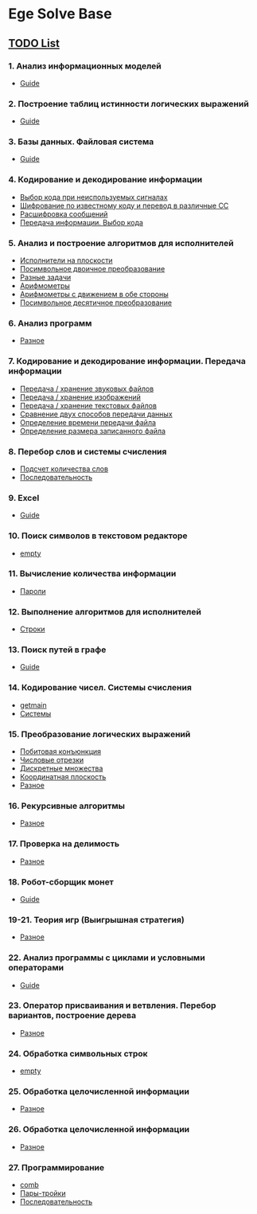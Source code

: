 Ege Solve Base
=====================

## [TODO List](https://github.com/vaskers5/Ege_Solve_Base/blob/main/TODO.md)

### 1. Анализ информационных моделей

* [Guide](https://github.com/vaskers5/Ege_Solve_Base/blob/main/Data/1/guide.ipynb)

### 2. Построение таблиц истинности логических выражений

* [Guide](https://github.com/vaskers5/Ege_Solve_Base/blob/main/Data/2/Untitled.ipynb)

### 3. Базы данных. Файловая система

* [Guide](https://github.com/vaskers5/Ege_Solve_Base/blob/main/Data/3/guide.ipynb)

### 4. Кодирование и декодирование информации

* [Выбор кода при неиспользуемых сигналах](https://github.com/vaskers5/Ege_Solve_Base/blob/main/Data/4/unusedsignals.ipynb)
* [Шифрование по известному коду и перевод в различные СС](https://github.com/vaskers5/Ege_Solve_Base/blob/main/Data/4/sysnumbers.ipynb)
* [Расшифровка сообщений](https://github.com/vaskers5/Ege_Solve_Base/blob/main/Data/4/decryption.ipynb)
* [Передача информации. Выбор кода](https://github.com/vaskers5/Ege_Solve_Base/blob/main/Data/4/codechoosing.ipynb)

### 5. Анализ и построение алгоритмов для исполнителей

* [Исполнители на плоскости](https://github.com/vaskers5/Ege_Solve_Base/blob/main/Data/5/onplane.ipynb)
* [Посимвольное двоичное преобразование](https://github.com/vaskers5/Ege_Solve_Base/blob/main/Data/5/symbols2system.ipynb)
* [Разные задачи]()
* [Арифмометры](https://github.com/vaskers5/Ege_Solve_Base/blob/main/Data/5/arifms.ipynb)
* [Арифмометры с движением в обе стороны]()
* [Посимвольное десятичное преобразование](https://github.com/vaskers5/Ege_Solve_Base/blob/main/Data/5/symbols10system.ipynb)

### 6. Анализ программ

* [Разное](https://github.com/vaskers5/Ege_Solve_Base/blob/main/Data/6/solve.ipynb)

### 7. Кодирование и декодирование информации. Передача информации

* [Передача / хранение звуковых файлов](https://github.com/vaskers5/Ege_Solve_Base/blob/main/Data/7/volume.ipynb)
* [Передача / хранение изображений](https://github.com/vaskers5/Ege_Solve_Base/blob/main/Data/7/images.ipynb)
* [Передача / хранение текстовых файлов](https://github.com/vaskers5/Ege_Solve_Base/blob/main/Data/7/text.ipynb)
* [Сравнение двух способов передачи данных](https://github.com/vaskers5/Ege_Solve_Base/blob/main/Data/7/2types.ipynb)
* [Определение времени передачи файла](https://github.com/vaskers5/Ege_Solve_Base/blob/main/Data/7/file_transfer_time.ipynb)
* [Определение размера записанного файла](https://github.com/vaskers5/Ege_Solve_Base/blob/main/Data/7/filesize.ipynb)

### 8. Перебор слов и системы счисления

* [Подсчет количества слов](https://github.com/vaskers5/Ege_Solve_Base/blob/main/Data/8/wordnum.ipynb)
* [Последовательность](https://github.com/vaskers5/Ege_Solve_Base/blob/main/Data/8/sequnce.ipynb)

### 9. Excel

* [Guide](https://github.com/vaskers5/Ege_Solve_Base/blob/main/Data/9/guide.ipynb)

### 10. Поиск символов в текстовом редакторе

* [empty]()

### 11. Вычисление количества информации

* [Пароли](https://github.com/vaskers5/Ege_Solve_Base/blob/main/Data/11/passwords.ipynb)

### 12. Выполнение алгоритмов для исполнителей

* [Строки](https://github.com/vaskers5/Ege_Solve_Base/blob/main/Data/12/strings.ipynb)

### 13. Поиск путей в графе

* [Guide](https://github.com/vaskers5/Ege_Solve_Base/blob/main/Data/13/guide.ipynb)

### 14. Кодирование чисел. Системы счисления

* [getmain](https://github.com/vaskers5/Ege_Solve_Base/blob/main/Data/14/getmain.ipynb)
* [Системы](https://github.com/vaskers5/Ege_Solve_Base/blob/main/Data/14/systems.ipynb)

### 15. Преобразование логических выражений

* [Побитовая конъюнкция](https://github.com/vaskers5/Ege_Solve_Base/blob/main/Data/15/conjuction.ipynb)
* [Числовые отрезки](https://github.com/vaskers5/Ege_Solve_Base/blob/main/Data/15/segments.ipynb)
* [Дискретные множества]()
* [Координатная плоскость](https://github.com/vaskers5/Ege_Solve_Base/blob/main/Data/15/coordinates.ipynb)
* [Разное]()

### 16. Рекурсивные алгоритмы

* [Разное](https://github.com/vaskers5/Ege_Solve_Base/blob/main/Data/16/solves.ipynb)

### 17. Проверка на делимость

* [Разное](https://github.com/vaskers5/Ege_Solve_Base/blob/main/Data/17/solves.ipynb)

### 18. Робот-сборщик монет

* [Guide](https://github.com/vaskers5/Ege_Solve_Base/blob/main/Data/18/guide.ipynb)

### 19-21. Теория игр (Выигрышная стратегия)

* [Разное](https://github.com/vaskers5/Ege_Solve_Base/blob/main/Data/19-21/solves.ipynb)

### 22. Анализ программы с циклами и условными операторами

* [Guide](https://github.com/vaskers5/Ege_Solve_Base/blob/main/Data/22/guide.ipynb)

### 23. Оператор присваивания и ветвления. Перебор вариантов, построение дерева

* [Разное](https://github.com/vaskers5/Ege_Solve_Base/blob/main/Data/23/solve.ipynb)

### 24. Обработка символьных строк

* [empty]()

### 25. Обработка целочисленной информации

* [Разное](https://github.com/vaskers5/Ege_Solve_Base/blob/main/Data/25/Uniq_tasks.ipynb)

### 26. Обработка целочисленной информации

* [Разное](https://github.com/vaskers5/Ege_Solve_Base/blob/main/Data/26/Untitled.ipynb)

### 27. Программирование

* [comb](https://github.com/vaskers5/Ege_Solve_Base/blob/main/Data/27/comb.ipynb)
* [Пары-тройки](https://github.com/vaskers5/Ege_Solve_Base/blob/main/Data/27/pairs-triples.ipynb)
* [Последовательность](https://github.com/vaskers5/Ege_Solve_Base/blob/main/Data/27/sequence.ipynb)
